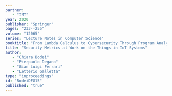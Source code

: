 ```yaml
---
partner: 
   - "IMT"
year: 2020
publisher: "Springer"
pages: "233--255"
volume: "12065"
series: "Lecture Notes in Computer Science"
booktitle: "From Lambda Calculus to Cybersecurity Through Program Analysis"
title: "Security Metrics at Work on the Things in IoT Systems"
author: 
   - "Chiara Bodei"
   - "Pierpaolo Degano"
   - "Gian Luigi Ferrari"
   - "Letterio Galletta"
type: "inproceedings"
id: "BodeiDFG15"
published: "true"
---
```

